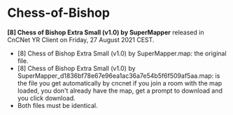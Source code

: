 # Chess-of-Bishop

**[8] Chess of Bishop Extra Small (v1.0) by SuperMapper**
released in CnCNet YR Client on Friday, ‎27 ‎August ‎2021 CEST.

* [8] Chess of Bishop Extra Small (v1.0) by SuperMapper.map: the original file.
* [8] Chess of Bishop Extra Small (v1.0) by SuperMapper_d1836bf78e67e96ea1ac36a7e54b5f6f509af5aa.map: is the file you get automatically by cncnet if you join a room with the map loaded, you don't already have the map, get a prompt to download and you click download.
* Both files must be identical.
